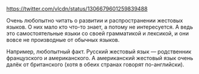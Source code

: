 https://twitter.com/vlcdn/status/1306679601259839488

Очень любопытно читать о развитии и распространении жестовых языков. О них мало кто что-то знает, а потому не интересуется. А ведь это самостоятельные языки со своей грамматикой и лексикой, и они вовсе не производные от обычных языков.

Например, любопытный факт. Русский жестовый язык — родственник французского и американского. А американский жестовый язык очень далёк от британского (хотя в обеих странах говорят по-английски).